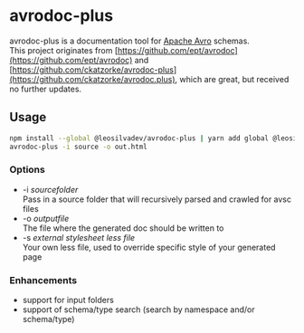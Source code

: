 # avrodoc-plus

avrodoc-plus is a documentation tool for [Apache Avro](http://avro.apache.org/) schemas.  
This project originates from [https://github.com/ept/avrodoc](https://github.com/ept/avrodoc) and [https://github.com/ckatzorke/avrodoc-plus](https://github.com/ckatzorke/avrodoc.plus), which are great, but received no further updates.

## Usage

```bash
npm install --global @leosilvadev/avrodoc-plus | yarn add global @leosilvadev/avrodoc-plus
avrodoc-plus -i source -o out.html
```

### Options

* -i *sourcefolder*  
   Pass in a source folder that will recursively parsed and crawled for avsc files
* -o *outputfile*  
  The file where the generated doc should be written to
* -s *external stylesheet less file*  
  Your own less file, used to override specific style of your generated page

### Enhancements

- support for input folders
- support of schema/type search (search by namespace and/or schema/type)
